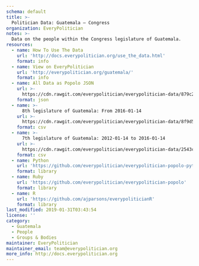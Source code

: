 ```yaml
---
schema: default
title: >-
  Politician Data: Guatemala — Congress
organization: EveryPolitician
notes: >-
  Data on the people within the Congress legislature of Guatemala.
resources:
  - name: How To Use The Data
    url: 'http://docs.everypolitician.org/use_the_data.html'
    format: info
  - name: View on EveryPolitician
    url: 'http://everypolitician.org/guatemala/'
    format: info
  - name: All Data as Popolo JSON
    url: >-
      https://cdn.rawgit.com/everypolitician/everypolitician-data/879c283e73e4ccae43a9f7a896ac2fabd00b703f/data/Guatemala/Congress/ep-popolo-v1.0.json
    format: json
  - name: >-
      8th legislature of Guatemala: From 2016-01-14
    url: >-
      https://cdn.rawgit.com/everypolitician/everypolitician-data/8f9d5bb62948d2504adb7ce7c8c2196ddaadddb9/data/Guatemala/Congress/term-8.csv
    format: csv
  - name: >-
      7th legislature of Guatemala: 2012-01-14 to 2016-01-14
    url: >-
      https://cdn.rawgit.com/everypolitician/everypolitician-data/2543c758e119c2e66f74c4e03792bdfa73f9f6de/data/Guatemala/Congress/term-7.csv
    format: csv
  - name: Python
    url: 'https://github.com/everypolitician/everypolitician-popolo-python'
    format: library
  - name: Ruby
    url: 'https://github.com/everypolitician/everypolitician-popolo'
    format: library
  - name: R
    url: 'https://github.com/ajparsons/everypoliticianR'
    format: library
last_modified: 2019-01-31T03:43:54
license: ''
category:
  - Guatemala
  - People
  - Groups & Bodies
maintainer: EveryPolitician
maintainer_email: team@everypolitician.org
more_info: http://docs.everypolitician.org
---
```


